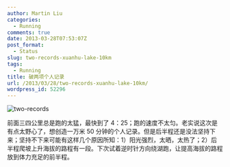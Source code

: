 ```yaml
---
author: Martin Liu
categories:
  - Running
comments: true
date: 2013-03-28T07:53:07Z
post_format:
  - Status
slug: two-records-xuanhu-lake-10km
tags:
  - Running
title: 破两项个人记录
url: /2013/03/28/two-records-xuanhu-lake-10km/
wordpress_id: 52296
---
```


![two-records](http://7bv9gn.com1.z0.glb.clouddn.com/wp-content/uploads/2013/03/two-records.jpg)

前面三四公里总是跑的太猛，最快到了 4：25；跑的速度不太匀。老实说这次是有点太野心了，想创造一万米 50 分钟的个人记录。但是后半程还是没法坚持下来；坚持不下来可能有这样几个原因所知：1）阳光强烈，太晒，太热了；2）后半程爬坡上升海拔的路程有一段。下次试着逆时针方向绕湖跑，让提高海拔的路程放到体力充足的前半程。
